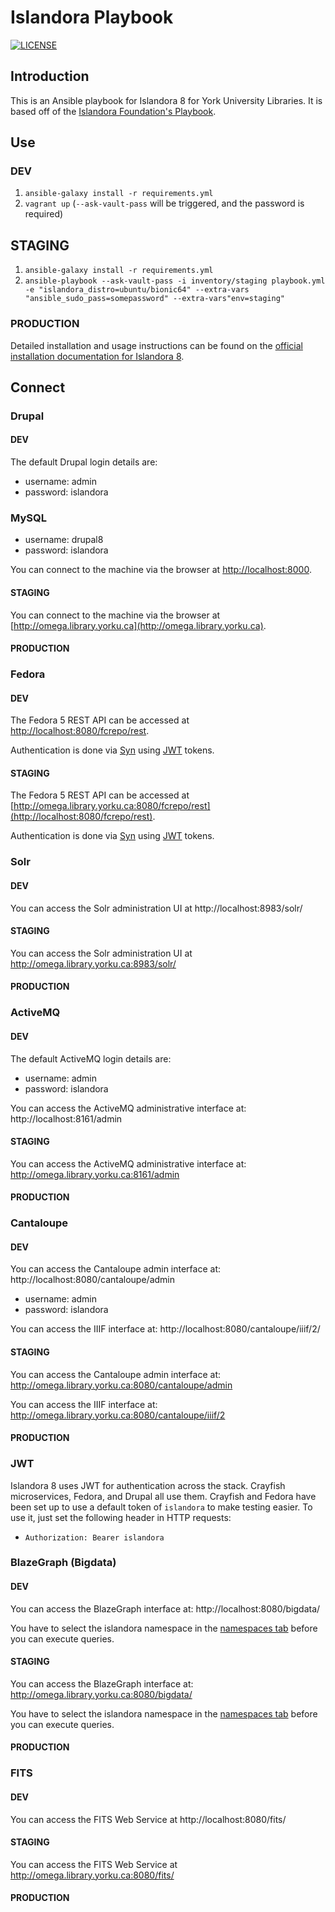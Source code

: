 # Islandora Playbook
[![LICENSE](https://img.shields.io/badge/license-MIT-blue.svg?style=flat-square)](./LICENSE)

## Introduction

This is an Ansible playbook for Islandora 8 for York University Libraries. It is based off of the [Islandora Foundation's Playbook](https://github.com/Islandora-Devops/islandora-playbook).

## Use

### DEV

1. `ansible-galaxy install -r requirements.yml`
2. `vagrant up` (`--ask-vault-pass` will be triggered, and the password is required)

## STAGING

1. `ansible-galaxy install -r requirements.yml`
2. `ansible-playbook --ask-vault-pass -i inventory/staging playbook.yml -e "islandora_distro=ubuntu/bionic64" --extra-vars "ansible_sudo_pass=somepassword" --extra-vars"env=staging"`

### PRODUCTION

Detailed installation and usage instructions can be found on the [official installation documentation for Islandora 8](https://islandora.github.io/documentation/installation/playbook/).

## Connect

### Drupal

#### DEV

The default Drupal login details are:

  * username: admin
  * password: islandora

### MySQL

  * username: drupal8
  * password: islandora

You can connect to the machine via the browser at [http://localhost:8000](http://localhost:8000).

#### STAGING

You can connect to the machine via the browser at [http://omega.library.yorku.ca](http://omega.library.yorku.ca).

#### PRODUCTION

### Fedora

#### DEV

The Fedora 5 REST API can be accessed at [http://localhost:8080/fcrepo/rest](http://localhost:8080/fcrepo/rest).

Authentication is done via [Syn](https://github.com/Islandora-CLAW/Syn) using [JWT](https://jwt.io) tokens.

#### STAGING
The Fedora 5 REST API can be accessed at [http://omega.library.yorku.ca:8080/fcrepo/rest](http://localhost:8080/fcrepo/rest). 

Authentication is done via [Syn](https://github.com/Islandora-CLAW/Syn) using [JWT](https://jwt.io) tokens.

### Solr

#### DEV

You can access the Solr administration UI at http://localhost:8983/solr/

#### STAGING

You can access the Solr administration UI at http://omega.library.yorku.ca:8983/solr/

#### PRODUCTION

### ActiveMQ

#### DEV

The default ActiveMQ login details are:

  * username: admin
  * password: islandora

You can access the ActiveMQ administrative interface at: http://localhost:8161/admin

#### STAGING

You can access the ActiveMQ administrative interface at: http://omega.library.yorku.ca:8161/admin

#### PRODUCTION

### Cantaloupe

#### DEV

You can access the Cantaloupe admin interface at: http://localhost:8080/cantaloupe/admin

  * username: admin
  * password: islandora

You can access the IIIF interface at: http://localhost:8080/cantaloupe/iiif/2/

#### STAGING

You can access the Cantaloupe admin interface at: http://omega.library.yorku.ca:8080/cantaloupe/admin

You can access the IIIF interface at: http://omega.library.yorku.ca:8080/cantaloupe/iiif/2

#### PRODUCTION

### JWT

Islandora 8 uses JWT for authentication across the stack. Crayfish microservices, Fedora, and Drupal all use them. 
Crayfish and Fedora have been set up to use a default token of `islandora` to make testing easier. To use it, just set
the following header in HTTP requests:

  * `Authorization: Bearer islandora`
  
### BlazeGraph (Bigdata)

#### DEV

You can access the BlazeGraph interface at: http://localhost:8080/bigdata/

You have to select the islandora namespace in the [namespaces tab](http://localhost:8080/bigdata/#namespaces) before you can execute queries.

#### STAGING

You can access the BlazeGraph interface at: http://omega.library.yorku.ca:8080/bigdata/

You have to select the islandora namespace in the [namespaces tab](http://localhost:8080/bigdata/#namespaces) before you can execute queries.

#### PRODUCTION

### FITS

#### DEV

You can access the FITS Web Service at http://localhost:8080/fits/

#### STAGING

You can access the FITS Web Service at http://omega.library.yorku.ca:8080/fits/

#### PRODUCTION

